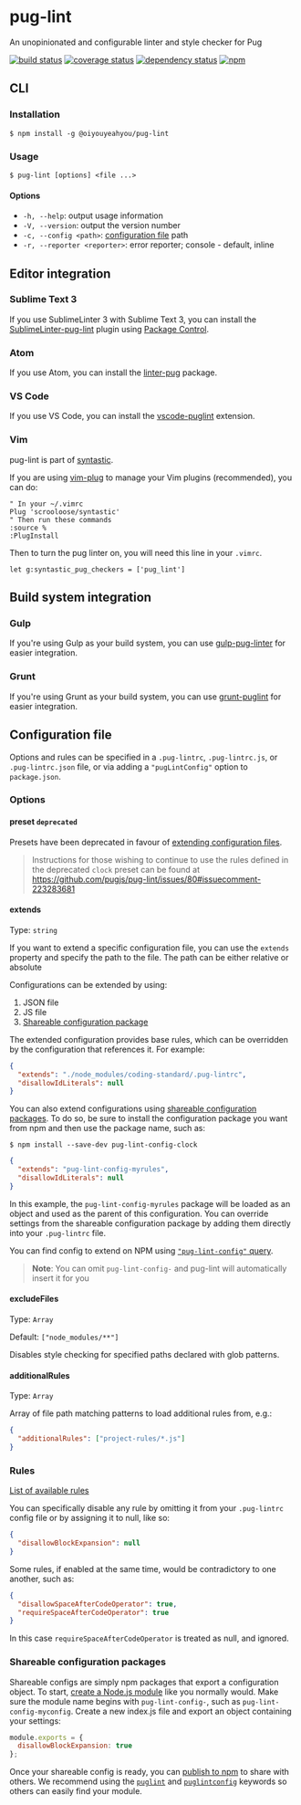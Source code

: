 # pug-lint

An unopinionated and configurable linter and style checker for Pug

[![build status](https://img.shields.io/travis/pugjs/pug-lint/master.svg)](https://travis-ci.org/pugjs/pug-lint)
[![coverage status](https://img.shields.io/codecov/c/github/pugjs/pug-lint/master.svg)](https://codecov.io/gh/pugjs/pug-lint)
[![dependency status](https://img.shields.io/david/pugjs/pug-lint.svg)](https://david-dm.org/pugjs/pug-lint)
[![npm](https://img.shields.io/npm/v/pug-lint.svg)](https://www.npmjs.com/package/pug-lint)

## CLI

### Installation

```shell
$ npm install -g @oiyouyeahyou/pug-lint
```

### Usage

```shell
$ pug-lint [options] <file ...>
```

#### Options

* `-h, --help`: output usage information
* `-V, --version`: output the version number
* `-c, --config <path>`: [configuration file](#configuration-file) path
* `-r, --reporter <reporter>`: error reporter; console - default, inline

## Editor integration

### Sublime Text 3

If you use SublimeLinter 3 with Sublime Text 3, you can install the
[SublimeLinter-pug-lint](https://github.com/SublimeLinter/SublimeLinter-pug-lint)
plugin using [Package Control](https://packagecontrol.io/).

### Atom

If you use Atom, you can install the [linter-pug](https://atom.io/packages/linter-pug) package.

### VS Code

If you use VS Code, you can install the [vscode-puglint](https://marketplace.visualstudio.com/items?itemName=mrmlnc.vscode-puglint) extension.

### Vim

pug-lint is part of [syntastic](https://github.com/scrooloose/syntastic).

If you are using [vim-plug](https://github.com/junegunn/vim-plug) to manage your
Vim plugins (recommended), you can do:

```
" In your ~/.vimrc
Plug 'scrooloose/syntastic'
" Then run these commands
:source %
:PlugInstall
```

Then to turn the pug linter on, you will need this line in your `.vimrc`.

```
let g:syntastic_pug_checkers = ['pug_lint']
```

## Build system integration

### Gulp

If you're using Gulp as your build system, you can use [gulp-pug-linter](https://github.com/ilyakam/gulp-pug-linter) for easier integration.

### Grunt

If you're using Grunt as your build system, you can use [grunt-puglint](https://github.com/mrmlnc/grunt-puglint) for easier integration.

## Configuration file

Options and rules can be specified in a `.pug-lintrc`, `.pug-lintrc.js`, or `.pug-lintrc.json` file, or via adding a `"pugLintConfig"` option to `package.json`.

### Options

#### preset `deprecated`

Presets have been deprecated in favour of [extending configuration files](#extends).

> Instructions for those wishing to continue to use the rules defined in the deprecated `clock` preset can be found at https://github.com/pugjs/pug-lint/issues/80#issuecomment-223283681

#### extends

Type: `string`

If you want to extend a specific configuration file, you can use the `extends` property and specify the path to the file. The path can be either relative or absolute

Configurations can be extended by using:

1. JSON file
2. JS file
3. [Shareable configuration package](#shareable-configuration-packages)

The extended configuration provides base rules, which can be overridden by the configuration that references it. For example:

```json
{
  "extends": "./node_modules/coding-standard/.pug-lintrc",
  "disallowIdLiterals": null
}
```

You can also extend configurations using [shareable configuration packages](#shareable-configuration-packages). To do so, be sure to install the configuration package you want from npm and then use the package name, such as:

```shell
$ npm install --save-dev pug-lint-config-clock
```

```json
{
  "extends": "pug-lint-config-myrules",
  "disallowIdLiterals": null
}
```

In this example, the `pug-lint-config-myrules` package will be loaded as an object and used as the parent of this configuration. You can override settings from the shareable configuration package by adding them directly into your `.pug-lintrc` file.

You can find config to extend on NPM using [`"pug-lint-config"` query](https://www.npmjs.com/search?q=pug-lint-config).

> **Note**: You can omit `pug-lint-config-` and pug-lint will automatically insert it for you

#### excludeFiles

Type: `Array`

Default: `["node_modules/**"]`

Disables style checking for specified paths declared with glob patterns.

#### additionalRules

Type: `Array`

Array of file path matching patterns to load additional rules from, e.g.:

```json
{
  "additionalRules": ["project-rules/*.js"]
}
```

### Rules

[List of available rules](docs/rules.md)

You can specifically disable any rule by omitting it from your `.pug-lintrc` config file or by assigning it to null, like so:

```json
{
  "disallowBlockExpansion": null
}
```

Some rules, if enabled at the same time, would be contradictory to one another, such as:

```json
{
  "disallowSpaceAfterCodeOperator": true,
  "requireSpaceAfterCodeOperator": true
}
```

In this case `requireSpaceAfterCodeOperator` is treated as null, and ignored.

### Shareable configuration packages

Shareable configs are simply npm packages that export a configuration object. To start, [create a Node.js module](https://docs.npmjs.com/getting-started/creating-node-modules) like you normally would. Make sure the module name begins with `pug-lint-config-`, such as `pug-lint-config-myconfig`. Create a new index.js file and export an object containing your settings:

```js
module.exports = {
  disallowBlockExpansion: true
};
```

Once your shareable config is ready, you can [publish to npm](https://docs.npmjs.com/getting-started/publishing-npm-packages) to share with others. We recommend using the [`puglint`](https://www.npmjs.com/browse/keyword/puglint) and [`puglintconfig`](https://www.npmjs.com/browse/keyword/puglintconfig) keywords so others can easily find your module.
